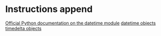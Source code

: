 # Instructions append

  
[Official Python documentation on the datetime module](https://docs.python.org/3.9/library/datetime.html#module-datetime)
[datetime objects](https://docs.python.org/3.9/library/datetime.html#datetime.datetime)
[timedelta objects](https://docs.python.org/3.9/library/datetime.html#timedelta-objects)